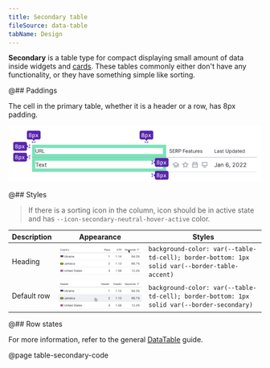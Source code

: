 ```yaml
---
title: Secondary table
fileSource: data-table
tabName: Design
---
```


**Secondary** is a table type for compact displaying small amount of data inside widgets and [cards](/components/card/). These tables commonly either don't have any functionality, or they have something simple like sorting.

@## Paddings

The cell in the primary table, whether it is a header or a row, has 8px padding.

![](static/secondary-paddings.png)

@## Styles

> If there is a sorting icon in the column, icon should be in active state and has `--icon-secondary-neutral-hover-active` color.

| Description | Appearance                                  | Styles                                                                      |
| ----------- | ------------------------------------------- | --------------------------------------------------------------------------- |
| Heading     | ![](static/th-secondary.png) | `background-color: var(--table-td-cell); border-bottom: 1px solid var(--border-table-accent)` |
| Default row | ![](static/td-secondary.png) | `background-color: var(--table-td-cell); border-bottom: 1px solid var(--border-secondary)` |

@## Row states

For more information, refer to the general [DataTable](/table-group/data-table/#a1c3dd) guide.

@page table-secondary-code
